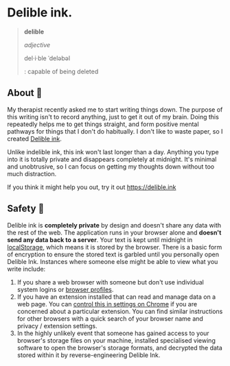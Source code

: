 # Delible ink.

> **delible**
> 
> _adjective_
> 
> del·​i·​ble ˈdeləbəl
> 
> : capable of being deleted

## About 🧠

My therapist recently asked me to start writing things down. The purpose of this writing isn't to record anything, just to get it out of my brain. Doing this repeatedly helps me to get things straight, and form positive mental pathways for things that I don't do habitually. I don't like to waste paper, so I created [Delible ink](https://delible.ink).

Unlike indelible ink, this ink won't last longer than a day. Anything you type into it is totally private and disappears completely at midnight. It's minimal and unobtrusive, so I can focus on getting my thoughts down without too much distraction. 

If you think it might help you out, try it out https://delible.ink

## Safety 🔏

Delible ink is **completely private** by design and doesn't share any data with the rest of the web. The application runs in your browser alone and **doesn't send any data back to a server**. Your text is kept until midnight in [localStorage](https://developer.mozilla.org/en-US/docs/Web/API/Web_Storage_API), which means it is stored by the browser. There is a basic form of encryption to ensure the stored text is garbled until you personally open Delible Ink. Instances where someone else might be able to view what you write include:

1. If you share a web browser with someone but don't use individual system logins or [browser profiles](https://www.wired.com/story/how-to-use-browser-profiles-organization-chrome-edge-firefox/).
2. If you have an extension installed that can read and manage data on a web page. You can [control this in settings on Chrome](https://support.google.com/chrome_webstore/answer/2664769?hl=en-GB) if you are concerned about a particular extension. You can find similar instructions for other browsers with a quick search of your browser name and privacy / extension settings.
3. In the highly unlikely event that someone has gained access to your browser's storage files on your machine, installed specialised viewing software to open the browser's storage formats, and decrypted the data stored within it by reverse-engineering Delible Ink.
